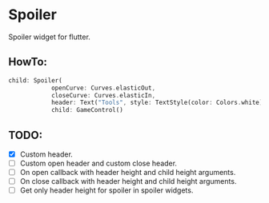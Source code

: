 # Spoiler

Spoiler widget for flutter.

## HowTo:
```dart
child: Spoiler(
            openCurve: Curves.elasticOut,
            closeCurve: Curves.elasticIn,
            header: Text("Tools", style: TextStyle(color: Colors.white)),
            child: GameControl()
```

## TODO:
 - [x] Custom header. 
 - [ ] Custom open header and custom close header.
 - [ ] On open callback with header height and child height arguments.
 - [ ] On close callback with header height and child height arguments.
 - [ ] Get only header height for spoiler in spoiler widgets.
